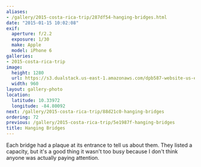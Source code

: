 ```yaml
---
aliases:
- /gallery/2015-costa-rica-trip/287df54-hanging-bridges.html
date: "2015-01-15 10:02:08"
exif:
  aperture: f/2.2
  exposure: 1/30
  make: Apple
  model: iPhone 6
galleries:
- 2015-costa-rica-trip
image:
  height: 1280
  url: https://s3.dualstack.us-east-1.amazonaws.com/dpb587-website-us-east-1/asset/gallery/2015-costa-rica-trip/287df54-hanging-bridges~1280.jpg
  width: 960
layout: gallery-photo
location:
  latitude: 10.33972
  longitude: -84.80092
next: /gallery/2015-costa-rica-trip/88d21c0-hanging-bridges
ordering: 72
previous: /gallery/2015-costa-rica-trip/5e1987f-hanging-bridges
title: Hanging Bridges
---
```


Each bridge had a plaque at its entrance to tell us about them. They listed a capacity, but it's a good thing it wasn't too busy because I don't think anyone was actually paying attention.
